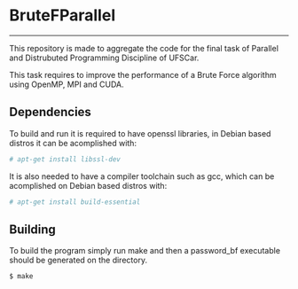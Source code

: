 # BruteFParallel
----------------
This repository is made to aggregate the code for the final task of Parallel
and Distrubuted Programming Discipline of UFSCar.

This task requires to improve the performance of a Brute Force algorithm using
OpenMP, MPI and CUDA.

## Dependencies

To build and run it is required to have openssl libraries, in Debian based distros it can
be acomplished with:

```bash
# apt-get install libssl-dev
```

It is also needed to have a compiler toolchain such as gcc, which can be
acomplished on Debian based distros with:

```bash
# apt-get install build-essential
```

## Building
To build the program simply run make and then a password\_bf executable should
be generated on the directory.

```bash
$ make
```
